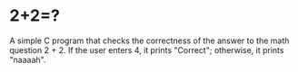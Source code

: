 # 2+2=?
A simple C program that checks the correctness of the answer to the math question 2 + 2. If the user enters 4, it prints "Correct"; otherwise, it prints "naaaah".
